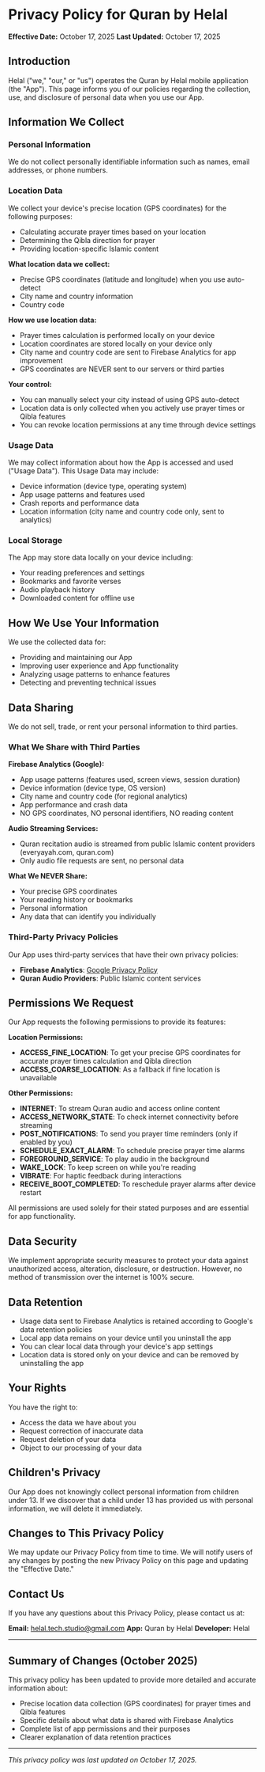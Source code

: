 # Privacy Policy for Quran by Helal

**Effective Date:** October 17, 2025
**Last Updated:** October 17, 2025

## Introduction

Helal ("we," "our," or "us") operates the Quran by Helal mobile application (the "App"). This page informs you of our policies regarding the collection, use, and disclosure of personal data when you use our App.

## Information We Collect

### Personal Information
We do not collect personally identifiable information such as names, email addresses, or phone numbers.

### Location Data
We collect your device's precise location (GPS coordinates) for the following purposes:
- Calculating accurate prayer times based on your location
- Determining the Qibla direction for prayer
- Providing location-specific Islamic content

**What location data we collect:**
- Precise GPS coordinates (latitude and longitude) when you use auto-detect
- City name and country information
- Country code

**How we use location data:**
- Prayer times calculation is performed locally on your device
- Location coordinates are stored locally on your device only
- City name and country code are sent to Firebase Analytics for app improvement
- GPS coordinates are NEVER sent to our servers or third parties

**Your control:**
- You can manually select your city instead of using GPS auto-detect
- Location data is only collected when you actively use prayer times or Qibla features
- You can revoke location permissions at any time through device settings

### Usage Data
We may collect information about how the App is accessed and used ("Usage Data"). This Usage Data may include:
- Device information (device type, operating system)
- App usage patterns and features used
- Crash reports and performance data
- Location information (city name and country code only, sent to analytics)

### Local Storage
The App may store data locally on your device including:
- Your reading preferences and settings
- Bookmarks and favorite verses
- Audio playback history
- Downloaded content for offline use

## How We Use Your Information

We use the collected data for:
- Providing and maintaining our App
- Improving user experience and App functionality
- Analyzing usage patterns to enhance features
- Detecting and preventing technical issues

## Data Sharing

We do not sell, trade, or rent your personal information to third parties.

### What We Share with Third Parties

**Firebase Analytics (Google):**
- App usage patterns (features used, screen views, session duration)
- Device information (device type, OS version)
- City name and country code (for regional analytics)
- App performance and crash data
- NO GPS coordinates, NO personal identifiers, NO reading content

**Audio Streaming Services:**
- Quran recitation audio is streamed from public Islamic content providers (everyayah.com, quran.com)
- Only audio file requests are sent, no personal data

**What We NEVER Share:**
- Your precise GPS coordinates
- Your reading history or bookmarks
- Personal information
- Any data that can identify you individually

### Third-Party Privacy Policies

Our App uses third-party services that have their own privacy policies:
- **Firebase Analytics**: [Google Privacy Policy](https://policies.google.com/privacy)
- **Quran Audio Providers**: Public Islamic content services

## Permissions We Request

Our App requests the following permissions to provide its features:

**Location Permissions:**
- **ACCESS_FINE_LOCATION**: To get your precise GPS coordinates for accurate prayer times calculation and Qibla direction
- **ACCESS_COARSE_LOCATION**: As a fallback if fine location is unavailable

**Other Permissions:**
- **INTERNET**: To stream Quran audio and access online content
- **ACCESS_NETWORK_STATE**: To check internet connectivity before streaming
- **POST_NOTIFICATIONS**: To send you prayer time reminders (only if enabled by you)
- **SCHEDULE_EXACT_ALARM**: To schedule precise prayer time alarms
- **FOREGROUND_SERVICE**: To play audio in the background
- **WAKE_LOCK**: To keep screen on while you're reading
- **VIBRATE**: For haptic feedback during interactions
- **RECEIVE_BOOT_COMPLETED**: To reschedule prayer alarms after device restart

All permissions are used solely for their stated purposes and are essential for app functionality.

## Data Security

We implement appropriate security measures to protect your data against unauthorized access, alteration, disclosure, or destruction. However, no method of transmission over the internet is 100% secure.

## Data Retention

- Usage data sent to Firebase Analytics is retained according to Google's data retention policies
- Local app data remains on your device until you uninstall the app
- You can clear local data through your device's app settings
- Location data is stored only on your device and can be removed by uninstalling the app

## Your Rights

You have the right to:
- Access the data we have about you
- Request correction of inaccurate data
- Request deletion of your data
- Object to our processing of your data

## Children's Privacy

Our App does not knowingly collect personal information from children under 13. If we discover that a child under 13 has provided us with personal information, we will delete it immediately.

## Changes to This Privacy Policy

We may update our Privacy Policy from time to time. We will notify users of any changes by posting the new Privacy Policy on this page and updating the "Effective Date."

## Contact Us

If you have any questions about this Privacy Policy, please contact us at:

**Email:** helal.tech.studio@gmail.com
**App:** Quran by Helal
**Developer:** Helal

---

## Summary of Changes (October 2025)

This privacy policy has been updated to provide more detailed and accurate information about:
- Precise location data collection (GPS coordinates) for prayer times and Qibla features
- Specific details about what data is shared with Firebase Analytics
- Complete list of app permissions and their purposes
- Clearer explanation of data retention practices

---

*This privacy policy was last updated on October 17, 2025.*
